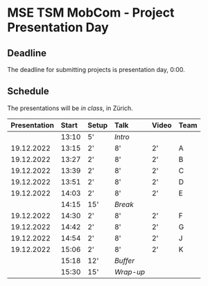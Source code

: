 # MSE TSM MobCom - Project Presentation Day
## Deadline
The deadline for submitting projects is presentation day, 0:00.

## Schedule
The presentations will be _in class_, in Zürich.

Presentation|Start|Setup|Talk|Video|Team
:---|:---|:---|:---|:---|:---
 | |13:10|5'|_Intro_
19.12.2022|13:15|2'|8'|2'|A
19.12.2022|13:27|2'|8'|2'|B
19.12.2022|13:39|2'|8'|2'|C
19.12.2022|13:51|2'|8'|2'|D
19.12.2022|14:03|2'|8'|2'|E
 | |14:15|15'|_Break_
19.12.2022|14:30|2'|8'|2'|F
19.12.2022|14:42|2'|8'|2'|G
19.12.2022|14:54|2'|8'|2'|J
19.12.2022|15:06|2'|8'|2'|K
 | |15:18|12'|_Buffer_
 | |15:30|15'|_Wrap-up_
